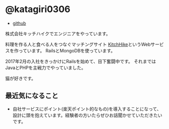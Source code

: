 # @katagiri0306

- [github](https://github.com/katagiri0306)

株式会社キッチハイクでエンジニアをやっています。

料理を作る人と食べる人をつなぐマッチングサイト [KitchHike](https://kitchhike.com)というWebサービスを作っています。
RailsとMongoDBを使っています。

2017年2月の入社をきっかけにRailsを始めて、目下奮闘中です。
それまではJavaとPHPを主戦力でやっていました。

猫が好きです。

## 最近気になること

* 自社サービスにポイント(楽天ポイント的なもの)を導入することになって、設計に頭を抱えています。経験者の方いたらぜひお話聞かせていただきたいです。
